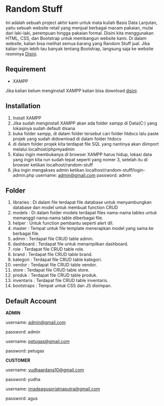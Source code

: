 # Random Stuff

Ini adalah sebuah project akhir kami untuk mata kuliah Basis Data Lanjutan, yaitu sebuah website retail yang menjual berbagai macam pakaian, mulai dari laki-laki, perempuan hingga pakaian formal. Disini kita menggunakan HTML, CSS, dan Bootstrap untuk membangun website kami. Di dalam website, kalian bisa melihat semua barang yang Random Stuff jual. Jika kalian ingin lebih tau banyak tentang Bootstrap, langsung saja ke website resminya [Disini](https://getbootstrap.com/).

## Requirement

- XAMPP

Jika kalian belum menginstall XAMPP kalian bisa download [disini](https://www.apachefriends.org/download.html).

## Installation

1. Install XAMPP
2. Jika sudah menginstall XAMPP akan ada folder xampp di Data(C:) yang lokasinya sudah default disana
3. buka folder xampp, di dalam folder tersebut cari folder htdocs lalu paste projek yang  sudah didownload di dalam folder htdocs
4. di dalam folder projek kita terdapat file SQL yang nantinya akan diimport melalui localhost/phpmyadmin
5. Kalau ingin membukanya di browser XAMPP harus hidup, lokasi data yang ingin kita run sudah tepat seperti yang nomer 3, setelah itu di browser ketikan localhost/random-stuff
6. jika ingin mengakses admin ketikan localhost/random-stuff/login-admin.php username: admin@gmail.com password: admin

## Folder

1. libraries    : Di dalam file terdapat file database untuk menyambungkan database dan model untuk membuat function CRUD
2. models       : Di dalam folder models terdapat files nama-nama tables untuk memanggil nama-nama table diberbagai file.
3. helper       : Untuk function pembantu seperti alert dll.
4. master       : Tempat untuk file template menerapkan model yang sama ke berbagai file.
5. admin        : Terdapat file CRUD table admin.
6. dashboard    : Terdapat file untuk menampilkan dashboard.
7. role         : Terdapat file CRUD table role.
8. brand        : Terdapat file CRUD table brand.
9. kategori     : Terdapat file CRUD table kategori.
10. vendor      : Terdapat file CRUD table vendor.
11. store       : Terdapat file CRUD table store.
12. produk      : Terdapat file CRUD table produk.
13. inventaris  : Terdapat file CRUD table inventaris.
14. bootstraps  : Tempat untuk CSS dan JS disimpan.

## Default Account

**ADMIN**

username: admin@gmail.com 

password: admin

username: petugas@gmail.com

password: petugas

**CUSTOMER**

username: yudhaardana10@gmail.com

password: yudha

username: imadeaguspriatnaputra@gmail.com

password: agus